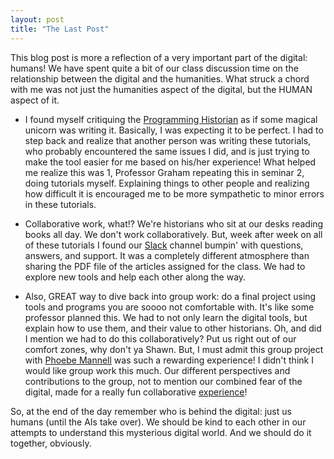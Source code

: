 ```yaml
---
layout: post 
title: "The Last Post"
---
```


This blog post is more a reflection of a very important part of the digital: humans! We have spent quite a bit of our class discussion time on the relationship between the digital and the humanities. What struck a chord with me was not just the humanities aspect of the digital, but the HUMAN aspect of it. 

- I found myself critiquing the [Programming Historian](http://programminghistorian.org/) as if some magical unicorn was writing it. Basically, I was expecting it to be perfect. I had to step back and realize that another person was writing these tutorials, who probably encountered the same issues I did, and is just trying to make the tool easier for me based on his/her experience! What helped me realize this was 1, Professor Graham repeating this in seminar 2, doing tutorials myself. Explaining things to other people and realizing how difficult it is encouraged me to be more sympathetic to minor errors in these tutorials.

- Collaborative work, what!? We're historians who sit at our desks reading books all day. We don't work collaboratively. But, week after week on all of these tutorials I found our [Slack](https://slack.com/) channel bumpin' with questions, answers, and support. It was a completely different atmosphere than sharing the PDF file of the articles assigned for the class. We had to explore new tools and help each other along the way. 

- Also, GREAT way to dive back into group work: do a final project using tools and programs you are soooo not comfortable with. It's like some professor planned this. We had to not only learn the digital tools, but explain how to use them, and their value to other historians. Oh, and did I mention we had to do this collaboratively? Put us right out of our comfort zones, why don't ya Shawn. But, I must admit this group project with [Phoebe Mannell](http://phoebemannell.github.io/) was such a rewarding experience! I didn't think I would like group work this much. Our different perspectives and contributions to the group, not to mention our combined fear of the digital, made for a really fun collaborative [experience](https://github.com/elisebigley/Did-Darwin-Crib-Wallace-A-Digital-History-Mystery-Resources)!

So, at the end of the day remember who is behind the digital: just us humans (until the AIs take over). We should be kind to each other in our attempts to understand this mysterious digital world. And we should do it together, obviously.
